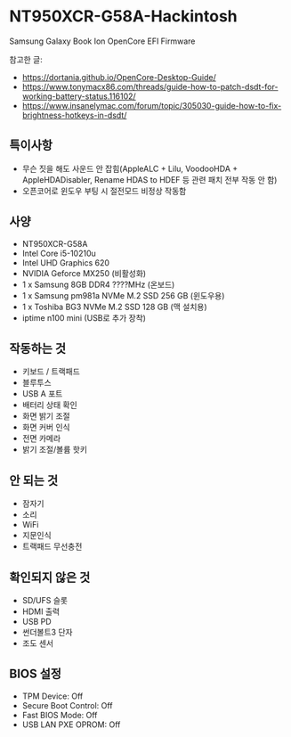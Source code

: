 # NT950XCR-G58A-Hackintosh
 Samsung Galaxy Book Ion OpenCore EFI Firmware


참고한 글:

- https://dortania.github.io/OpenCore-Desktop-Guide/
- https://www.tonymacx86.com/threads/guide-how-to-patch-dsdt-for-working-battery-status.116102/
- https://www.insanelymac.com/forum/topic/305030-guide-how-to-fix-brightness-hotkeys-in-dsdt/

## 특이사항

- 무슨 짓을 해도 사운드 안 잡힘(AppleALC + Lilu, VoodooHDA + AppleHDADisabler, Rename HDAS to HDEF 등 관련 패치 전부 작동 안 함)
- 오픈코어로 윈도우 부팅 시 절전모드 비정상 작동함


## 사양

- NT950XCR-G58A
- Intel Core i5-10210u
- Intel UHD Graphics 620
- NVIDIA Geforce MX250 (비활성화)
- 1 x Samsung 8GB DDR4 ????MHz (온보드)
- 1 x Samsung pm981a NVMe M.2 SSD 256 GB (윈도우용)
- 1 x Toshiba BG3 NVMe M.2 SSD 128 GB (맥 설치용)
- iptime n100 mini (USB로 추가 장착)


## 작동하는 것

- 키보드 / 트랙패드
- 블루투스
- USB A 포트
- 배터리 상태 확인
- 화면 밝기 조절
- 화면 커버 인식
- 전면 카메라
- 밝기 조절/볼륨 핫키


## 안 되는 것

- 잠자기
- 소리
- WiFi
- 지문인식
- 트랙패드 무선충전


## 확인되지 않은 것

- SD/UFS 슬롯
- HDMI 출력
- USB PD
- 썬더볼트3 단자
- 조도 센서


## BIOS 설정

- TPM Device: Off
- Secure Boot Control: Off
- Fast BIOS Mode: Off
- USB LAN PXE OPROM: Off
